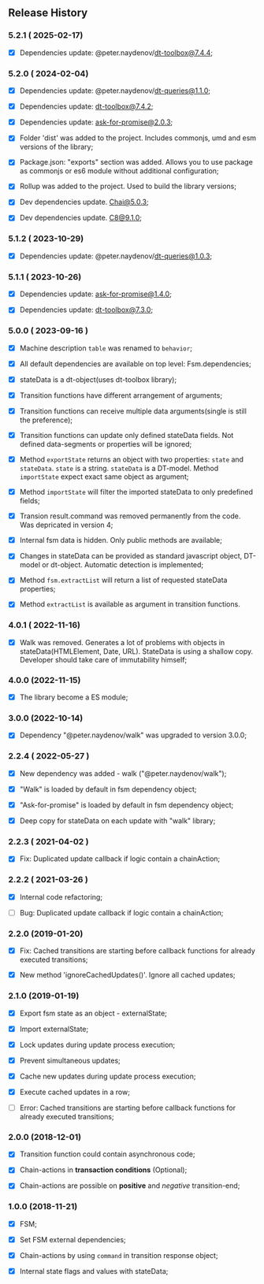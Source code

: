 ## Release History



### 5.2.1 ( 2025-02-17)
- [x] Dependencies update: @peter.naydenov/dt-toolbox@7.4.4;



### 5.2.0 ( 2024-02-04)
- [x] Dependencies update: @peter.naydenov/dt-queries@1.1.0;
- [x] Dependencies update: dt-toolbox@7.4.2;
- [x] Dependencies update: ask-for-promise@2.0.3;
- [x]  Folder 'dist' was added to the project. Includes commonjs, umd and esm versions of the library;
- [x] Package.json: "exports" section was added. Allows you to use package as commonjs or es6 module without additional configuration;
- [x] Rollup was added to the project. Used to build the library versions;
- [x] Dev dependencies update. Chai@5.0.3;
- [x] Dev dependencies update. C8@9.1.0;



### 5.1.2 ( 2023-10-29)
- [x] Dependencies update: @peter.naydenov/dt-queries@1.0.3;



### 5.1.1 ( 2023-10-26)
- [x] Dependencies update: ask-for-promise@1.4.0;
- [x] Dependencies update: dt-toolbox@7.3.0;



### 5.0.0 ( 2023-09-16 )
- [x] Machine description `table` was renamed to `behavior`;
- [x] All default dependencies are available on top level: Fsm.dependencies;
- [x] stateData is a dt-object(uses dt-toolbox library);
- [x] Transition functions have different arrangement of arguments;
- [x] Transition functions can receive multiple data arguments(single is still the preference);
- [x] Transition functions can update only defined stateData fields. Not defined data-segments or properties will be ignored;
- [x] Method `exportState` returns an object with two properties: `state` and `stateData`. `state` is a string. `stateData` is a DT-model. Method `importState` expect exact same object as argument;
- [x] Method `importState` will filter the imported stateData to only predefined fields;
- [x] Transion result.command was removed permanently from the code. Was depricated in version 4;
- [x] Internal fsm data is hidden. Only public methods are available;
- [x] Changes in stateData can be provided as standard javascript object, DT-model or dt-object. Automatic detection is implemented;
- [x] Method `fsm.extractList` will return a list of requested stateData properties;
- [x] Method `extractList` is available as argument in transition functions.






### 4.0.1 ( 2022-11-16)
- [x] Walk was removed. Generates a lot of problems with objects in stateData(HTMLElement, Date, URL). StateData is using a shallow copy. Developer should take care of immutability himself;




### 4.0.0 (2022-11-15)
- [x] The library become a ES module;



### 3.0.0 (2022-10-14)
- [x] Dependency "@peter.naydenov/walk" was upgraded to version 3.0.0;



### 2.2.4 ( 2022-05-27 )
- [x] New dependency was added - walk ("@peter.naydenov/walk");
- [x] "Walk" is loaded by default in fsm dependency object;
- [x] "Ask-for-promise" is loaded by default in fsm dependency object;
- [x] Deep copy for stateData on each update with "walk" library;



### 2.2.3 ( 2021-04-02 )
- [x] Fix: Duplicated update callback if logic contain a chainAction;



### 2.2.2 ( 2021-03-26 )
- [x] Internal code refactoring; 
- [ ] Bug: Duplicated update callback if logic contain a chainAction;



### 2.2.0 (2019-01-20)
- [x] Fix: Cached transitions are starting before callback functions for already executed transitions;
- [x] New method 'ignoreCachedUpdates()'. Ignore all cached updates;



### 2.1.0 (2019-01-19)
- [x] Export fsm state as an object - externalState;
- [x] Import externalState;
- [x] Lock updates during update process execution;
- [x] Prevent simultaneous updates;
- [x] Cache new updates during update process execution;
- [x] Execute cached updates in a row;
- [ ] Error: Cached transitions are starting before callback functions for already executed transitions;



### 2.0.0 (2018-12-01)
- [x] Transition function could contain asynchronous code;
- [x] Chain-actions in **transaction conditions** (Optional);
- [x] Chain-actions are possible on **positive** and *negative* transition-end;



### 1.0.0 (2018-11-21)
- [x] FSM;
- [x] Set FSM external dependencies;
- [x] Chain-actions by using `command` in transition response object;
- [x] Internal state flags and values with stateData;


